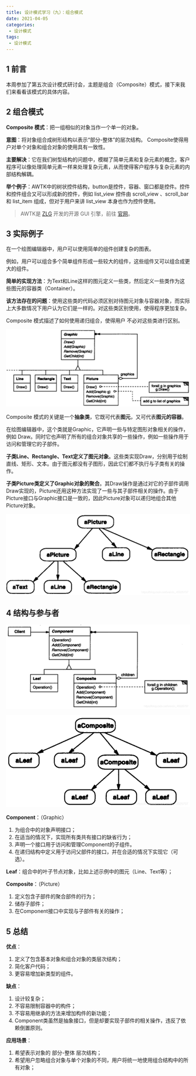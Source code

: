 ```yaml
---
title: 设计模式学习（九）：组合模式
date: 2021-04-05
categories:
 - 设计模式
tags:
 - 设计模式
---
```


## 1 前言

本周参加了第五次设计模式研讨会，主题是组合（Composite）模式，接下来我们来看看该模式的具体内容。

## 2 组合模式

**Composite 模式**：把一组相似的对象当作一个单一的对象。

**意图**：将对象组合成树形结构以表示“部分-整体”的层次结构。 Composite使得用户对单个对象和组合对象的使用具有一致性。

**主要解决**：它在我们树型结构的问题中，模糊了简单元素和复杂元素的概念，客户程序可以像处理简单元素一样来处理复杂元素，从而使得客户程序与复杂元素的内部结构解耦。

**举个例子**：AWTK中的树状控件结构，button是控件，容器、窗口都是控件。控件和控件组合又可以形成新的控件，例如 list_view 控件由 scroll_view 、scroll_bar 和 list_item 组成，但对于用户来讲 list_view 本身也作为控件使用。

> AWTK是  [ZLG](http://www.zlg.cn/) 开发的开源 GUI 引擎，前往 [官网](https://www.zlg.cn/index/pub/awtk.html)。

## 3 实际例子

在一个绘图编辑器中，用户可以使用简单的组件创建复杂的图表。

例如，用户可以组合多个简单组件形成一些较大的组件，这些组件又可以组合成更大的组件。

**简单的实现方法**：为Text和Line这样的图元定义一些类，然后定义一些类作为这些图元的容器类（Container）。

**该方法存在的问题**：使用这些类的代码必须区别对待图元对象与容器对象，而实际上大多数情况下用户认为它们是一样的。对这些类区别使用，使得程序更加复杂。

Composite 模式描述了如何使用递归组合，使得用户 不必对这些类进行区别。

![类图](./images/composite/class1.png)

Composite 模式的关键是一个**抽象类**，它既可代表**图元**，又可代表**图元的容器**。

在绘图编辑器中，这个类就是Graphic，它声明一些与特定图形对象相关的操作，例如 Draw。同时它也声明了所有的组合对象共享的一些操作，例如一些操作用于访问和管理它的子部件。

**子类Line、Rectangle、Text定义了图元对象**。这些类实现Draw，分别用于绘制直线、矩形、文本。由于图元都没有子图形，因此它们都不执行与子类有关的操作。

**子类Picture类定义了Graphic对象的聚合**。其Draw操作是通过对它的子部件调用Draw实现的，Picture还用这种方法实现了一些与其子部件相关的操作。由于Picture接口与Graphic接口是一致的，因此Picture对象可以递归地组合其他Picture对象。

![组合](./images/composite/composite1.png)

## 4 结构与参与者

![类图](./images/composite/class2.png)

![组合](./images/composite/composite2.png)

**Component**：（Graphic）

1. 为组合中的对象声明接口； 
2. 在适当的情况下，实现所有类共有接口的缺省行为； 
3. 声明一个接口用于访问和管理Component的子组件。
4. 在递归结构中定义用于访问父部件的接口，并在合适的情况下实现它（可选）。

**Leaf**：组合中的叶子节点对象，比如上述示例中的图元（Line、Text等）；

**Composite**：（Picture）

1. 定义包含子部件的聚合部件的行为； 
2. 储存子部件； 
3. 在Component接口中实现与子部件有关的操作；

## 5 总结

**优点**：

1. 定义了包含基本对象和组合对象的类层次结构； 
2. 简化客户代码； 
3. 更容易增加新类型的组件。

**缺点**：

1. 设计较复杂； 
2. 不容易限制容器中的构件； 
3. 不容易用继承的方法来增加构件的新功能；
4. Component类虽然是抽象接口，但是却要实现子部件的相关操作，违反了依赖倒置原则。

**应用场景**：

1. 希望表示对象的 部分-整体 层次结构； 
2. 希望用户忽略组合对象与单个对象的不同，用户将统一地使用组合结构中的所有对象；
